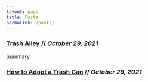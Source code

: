 ```yaml
---
layout: page
title: Posts
permalink: /posts/
---
```


### [Trash Alley](/trash-alley) // _October 29, 2021_
Summary

### [How to Adopt a Trash Can](/how-to-adopt-a-trash-can) // _October 29, 2021_